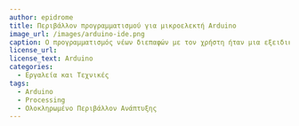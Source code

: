 ```yaml
---
author: epidrome
title: Περιβάλλον προγραμματισμού για μικροελεκτή Arduino 
image_url: /images/arduino-ide.png
caption: Ο προγραμματισμός νέων διεπαφών με τον χρήστη ήταν μια εξειδικευμένη εργασία που απαιτούσε γνώσεις τόσο υλικού όσο και λογισμικού υπολογιστών. Το ολοκληρωμένο περιβάλλον ανάπτυξης του Arduino περιλαμβάνει βιβλιοθήκες και γλώσσα προγραμματισμού που μοιάζουν με την δημοφιλή C, τα οποία κρύβουν τις λεπτομέρειες του υλικού και επιτρέπουν στον κατασκευαστή να εστιάσει στις νέες λειτουργίες που σχεδιάζει.
license_url:
license_text: Arduino
categories:
  - Εργαλεία και Τεχνικές 
tags:
  - Arduino
  - Processing
  - Ολοκληρωμένο Περιβάλλον Ανάπτυξης
---
```


